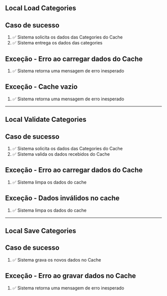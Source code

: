 ## Local Load Categories

 ## Caso de sucesso
1. ✅ Sistema solicita os dados das Categories do Cache
2. ✅ Sistema entrega os dados das categories

## Exceção - Erro ao carregar dados do Cache
1. ✅ Sistema retorna uma mensagem de erro inesperado

## Exceção - Cache vazio
1. ✅ Sistema retorna uma mensagem de erro inesperado

---

## Local Validate Categories

## Caso de sucesso
1. ✅ Sistema solicita os dados das Categories do Cache
2. ✅ Sistema valida os dados recebidos do Cache

## Exceção - Erro ao carregar dados do Cache
1. ✅ Sistema limpa os dados do cache

## Exceção - Dados inválidos no cache
1. ✅ Sistema limpa os dados do cache

---

## Local Save Categories

## Caso de sucesso
1. ✅ Sistema grava os novos dados no Cache

## Exceção - Erro ao gravar dados no Cache
1. ✅ Sistema retorna uma mensagem de erro inesperado